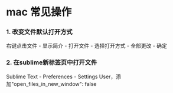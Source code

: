 
# mac 常见操作

### 1. 改变文件默认打开方式
右键点击文件 - 显示简介 - 打开文件 - 选择打开方式 - 全部更改 - 确定

### 2. 在sublime新标签页中打开文件
Sublime Text - Preferences - Settings User，添加"open_files_in_new_window": false
